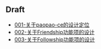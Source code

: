 ## Draft
* [001-关于paopao-ce的设计定位](001-关于paopao-ce的设计定位.md "关于paopao-ce的设计定位")
* [002-关于Friendship功能项的设计](002-关于Friendship功能项的设计.md "关于Friendship功能项的设计")
* [003-关于Followship功能项的设计](003-关于Followship功能项的设计.md "关于Followship功能项的设计")